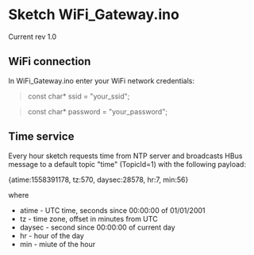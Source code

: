 # Sketch WiFi_Gateway.ino

Current rev 1.0

## WiFi connection

In WiFi_Gateway.ino enter your WiFi network credentials:

> const char* ssid     = "your_ssid";

> const char* password = "your_password";
 
## Time service

Every hour sketch requests time from NTP server and broadcasts HBus message to a default topic "time" (TopicId=1) with the following payload:

{atime:1558391178, tz:570, daysec:28578, hr:7, min:56}

where 
  * atime - UTC time, seconds since 00:00:00 of 01/01/2001
  * tz - time zone, offset in minutes from UTC
  * daysec - second since 00:00:00 of current day
  * hr - hour of the day
  * min - miute of the hour

